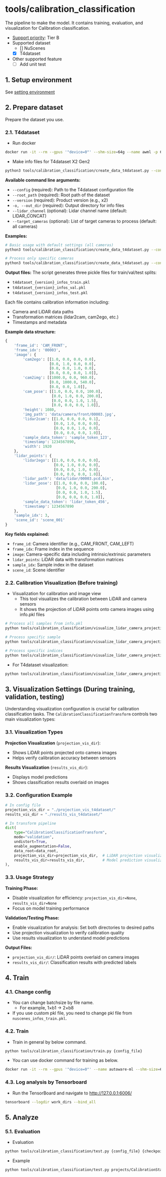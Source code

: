 # tools/calibration_classification

The pipeline to make the model.
It contains training, evaluation, and visualization for Calibration classification.

- [Support priority](https://github.com/tier4/AWML/blob/main/docs/design/autoware_ml_design.md#support-priority): Tier B
- Supported dataset
  - [] NuScenes
  - [x] T4dataset
- Other supported feature
  - [ ] Add unit test

## 1. Setup environment

See [setting environment](/tools/setting_environment/)

## 2. Prepare dataset

Prepare the dataset you use.

### 2.1. T4dataset

- Run docker

```sh
docker run -it --rm --gpus '"device=0"' --shm-size=64g --name awml -p 6006:6006 -v $PWD/:/workspace -v $PWD/data:/workspace/data autoware-ml
```

- Make info files for T4dataset X2 Gen2

```sh
python3 tools/calibration_classification/create_data_t4dataset.py --config /workspace/autoware_ml/configs/calibration_classification/dataset/t4dataset/x2.py --version x2 --root_path ./data/t4dataset -o ./data/t4dataset/calibration_info/
```

**Available command line arguments:**

- `--config` (required): Path to the T4dataset configuration file
- `--root_path` (required): Root path of the dataset
- `--version` (required): Product version (e.g., x2)
- `-o, --out_dir` (required): Output directory for info files
- `--lidar_channel` (optional): Lidar channel name (default: LIDAR_CONCAT)
- `--target_cameras` (optional): List of target cameras to process (default: all cameras)

**Examples:**

```sh
# Basic usage with default settings (all cameras)
python3 tools/calibration_classification/create_data_t4dataset.py --config /workspace/autoware_ml/configs/calibration_classification/dataset/t4dataset/x2.py --version x2 --root_path ./data/t4dataset -o ./data/t4dataset/calibration_info/

# Process only specific cameras
python3 tools/calibration_classification/create_data_t4dataset.py --config /workspace/autoware_ml/configs/calibration_classification/dataset/t4dataset/x2.py --version x2 --root_path ./data/t4dataset -o ./data/t4dataset/calibration_info/ --target_cameras CAM_FRONT CAM_LEFT CAM_RIGHT
```

**Output files:**
The script generates three pickle files for train/val/test splits:
- `t4dataset_{version}_infos_train.pkl`
- `t4dataset_{version}_infos_val.pkl`
- `t4dataset_{version}_infos_test.pkl`

Each file contains calibration information including:
- Camera and LiDAR data paths
- Transformation matrices (lidar2cam, cam2ego, etc.)
- Timestamps and metadata

**Example data structure:**
```python
{
    'frame_id': 'CAM_FRONT',
    'frame_idx': '00003',
    'image': {
        'cam2ego': [[1.0, 0.0, 0.0, 0.0],
                    [0.0, 1.0, 0.0, 0.0],
                    [0.0, 0.0, 1.0, 0.0],
                    [0.0, 0.0, 0.0, 1.0]],
        'cam2img': [[1000.0, 0.0, 960.0],
                    [0.0, 1000.0, 540.0],
                    [0.0, 0.0, 1.0]],
        'cam_pose': [[1.0, 0.0, 0.0, 100.0],
                     [0.0, 1.0, 0.0, 200.0],
                     [0.0, 0.0, 1.0, 1.5],
                     [0.0, 0.0, 0.0, 1.0]],
        'height': 1080,
        'img_path': 'data/camera/front/00003.jpg',
        'lidar2cam': [[1.0, 0.0, 0.0, 0.1],
                      [0.0, 1.0, 0.0, 0.0],
                      [0.0, 0.0, 1.0, 0.0],
                      [0.0, 0.0, 0.0, 1.0]],
        'sample_data_token': 'sample_token_123',
        'timestamp': 1234567890,
        'width': 1920
    },
    'lidar_points': {
        'lidar2ego': [[1.0, 0.0, 0.0, 0.0],
                      [0.0, 1.0, 0.0, 0.0],
                      [0.0, 0.0, 1.0, 0.0],
                      [0.0, 0.0, 0.0, 1.0]],
        'lidar_path': 'data/lidar/00003.pcd.bin',
        'lidar_pose': [[1.0, 0.0, 0.0, 100.0],
                       [0.0, 1.0, 0.0, 200.0],
                       [0.0, 0.0, 1.0, 1.5],
                       [0.0, 0.0, 0.0, 1.0]],
        'sample_data_token': 'lidar_token_456',
        'timestamp': 1234567890
    },
    'sample_idx': 3,
    'scene_id': 'scene_001'
}
```

**Key fields explained:**
- `frame_id`: Camera identifier (e.g., CAM_FRONT, CAM_LEFT)
- `frame_idx`: Frame index in the sequence
- `image`: Camera-specific data including intrinsic/extrinsic parameters
- `lidar_points`: LiDAR data with transformation matrices
- `sample_idx`: Sample index in the dataset
- `scene_id`: Scene identifier

### 2.2. Calibration Visualization (Before training)

- Visualization for calibration and image view
  - This tool visualizes the calibration between LiDAR and camera sensors
  - It shows the projection of LiDAR points onto camera images using info.pkl files

```sh
# Process all samples from info.pkl
python tools/calibration_classification/visualize_lidar_camera_projection.py --info_pkl data/info.pkl --data_root data/ --output_dir ./calibration_visualization

# Process specific sample
python tools/calibration_classification/visualize_lidar_camera_projection.py --info_pkl data/info.pkl --data_root data/ --output_dir ./calibration_visualization --sample_idx 0

# Process specific indices
python tools/calibration_classification/visualize_lidar_camera_projection.py --info_pkl data/info.pkl --data_root data/ --output_dir ./calibration_visualization --indices 0 1 2
```

- For T4dataset visualization:

```sh
python tools/calibration_classification/visualize_lidar_camera_projection.py --info_pkl data/t4dataset/calibration_info/t4dataset_x2_calib_infos_test.pkl --data_root data/t4dataset --output_dir ./calibration_visualization
```

## 3. Visualization Settings (During training, validation, testing)

Understanding visualization configuration is crucial for calibration classification tasks. The `CalibrationClassificationTransform` controls two main visualization types:

### 3.1. Visualization Types

**Projection Visualization** (`projection_vis_dir`):
- Shows LiDAR points projected onto camera images
- Helps verify calibration accuracy between sensors

**Results Visualization** (`results_vis_dir`):
- Displays model predictions
- Shows classification results overlaid on images

### 3.2. Configuration Example

```python
# In config file
projection_vis_dir = "./projection_vis_t4dataset/"
results_vis_dir = "./results_vis_t4dataset/"

# In transform pipeline
dict(
    type="CalibrationClassificationTransform",
    mode="validation",
    undistort=True,
    enable_augmentation=False,
    data_root=data_root,
    projection_vis_dir=projection_vis_dir,  # LiDAR projection visualization
    results_vis_dir=results_vis_dir,        # Model prediction visualization
),
```

### 3.3. Usage Strategy

**Training Phase:**
- Disable visualization for efficiency: `projection_vis_dir=None`, `results_vis_dir=None`
- Focus on model training performance

**Validation/Testing Phase:**
- Enable visualization for analysis: Set both directories to desired paths
- Use projection visualization to verify calibration quality
- Use results visualization to understand model predictions

**Output Files:**
- `projection_vis_dir/`: LiDAR points overlaid on camera images
- `results_vis_dir/`: Classification results with predicted labels

## 4. Train
### 4.1. Change config

- You can change batchsize by file name.
  - For example, 1×b1 -> 2×b8
- If you use custom pkl file, you need to change pkl file from `nuscenes_infos_train.pkl`.

### 4.2. Train

- Train in general by below command.

```sh
python tools/calibration_classification/train.py {config_file}
```

- You can use docker command for training as below.

```sh
docker run -it --rm --gpus '"device=0"' --name autoware-ml --shm-size=64g -d -v $PWD/:/workspace -v $PWD/data:/workspace/data autoware-ml bash -c 'python tools/calibration_classification/train.py {config_file}'
```

### 4.3. Log analysis by Tensorboard

- Run the TensorBoard and navigate to http://127.0.0.1:6006/

```sh
tensorboard --logdir work_dirs --bind_all
```

## 5. Analyze
### 5.1. Evaluation

- Evaluation

```sh
python tools/calibration_classification/test.py {config_file} {checkpoint_file}
```
* Example
```sh
python tools/calibration_classification/test.py projects/CalibrationStatusClassification/configs/t4dataset/resnet18_5ch_1xb8-25e_t4base.py  epoch_25.pth --out {output_file}
```
